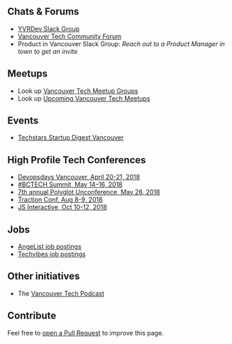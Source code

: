 ## Chats & Forums

* [YVRDev Slack Group](http://yvrdev.com)
* [Vancouver Tech Community Forum](https://community.vancouvertech.com)
* Product in Vancouver Slack Group: _Reach out to a Product Manager in town to get an invite_

## Meetups

* Look up [Vancouver Tech Meetup Groups](https://www.meetup.com/find/tech/?allMeetups=false&radius=50&userFreeform=Vancouver%2C+BC&mcId=z867442&mcName=Vancouver%2C+British+Columbia%2C+CA&sort=default&eventFilter=mysugg)
* Look up [Upcoming Vancouver Tech Meetups](https://www.meetup.com/find/events/tech/?allMeetups=false&radius=50&userFreeform=Vancouver%2C+BC&mcId=z867442&mcName=Vancouver%2C+British+Columbia%2C+CA&eventFilter=mysugg)

## Events

* [Techstars Startup Digest Vancouver](https://www.startupdigest.com/digests/vancouver)

## High Profile Tech Conferences

* [Devopsdays Vancouver, April 20-21, 2018](https://www.devopsdays.org/events/2018-vancouver/welcome/)
* [#BCTECH Summit, May 14–16, 2018](https://bctechsummit.ca/)
* [7th annual Polyglot Unconference, May 26, 2018](http://www.polyglotconf.com/)
* [Traction Conf, Aug 8-9, 2018](https://www.tractionconf.io/)
* [JS Interactive, Oct 10-12, 2018](https://events.linuxfoundation.org/events/js-interactive-2018/)

## Jobs

* [AngeList job postings](https://angel.co/vancouver/jobs)
* [Techvibes job postings](https://jobs.techvibes.com/)

## Other initiatives

* The [Vancouver Tech Podcast](http://www.vancouvertechpodcast.ca/)

## Contribute

Feel free to [open a Pull Request](https://github.com/vancouvertechcom/www.vancouvertech.com/edit/master/README.md) to improve this page.
